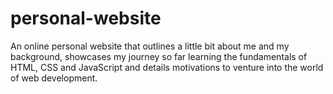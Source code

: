 # personal-website
An online personal website that outlines a little bit about me and my background, showcases my journey so far learning the fundamentals of HTML, CSS and JavaScript and details motivations to venture into the world of web development.  
